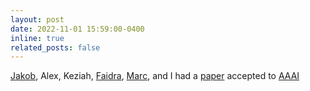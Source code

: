 ```yaml
---
layout: post
date: 2022-11-01 15:59:00-0400
inline: true
related_posts: false
---
```


[Jakob](https://jakobschoeffer.github.io/), Alex, Keziah, [Faidra](https://faidramonachou.github.io/), [Marc](https://mjuarezm.github.io/), and I had a [paper](https://arxiv.org/abs/2202.09727) accepted to [AAAI](https://aaai.org/Conferences/AAAI-23/)
